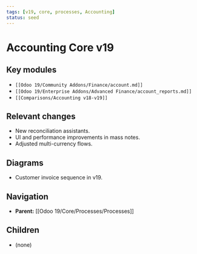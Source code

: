 ```yaml
---
tags: [v19, core, processes, Accounting]
status: seed
---
```

# Accounting Core v19

## Key modules
- `[[Odoo 19/Community Addons/Finance/account.md]]`
- `[[Odoo 19/Enterprise Addons/Advanced Finance/account_reports.md]]`
- `[[Comparisons/Accounting v18-v19]]`

## Relevant changes
- New reconciliation assistants.
- UI and performance improvements in mass notes.
- Adjusted multi-currency flows.

## Diagrams
- Customer invoice sequence in v19.







## Navigation
- **Parent:** [[Odoo 19/Core/Processes/Processes]]
## Children
- (none)
